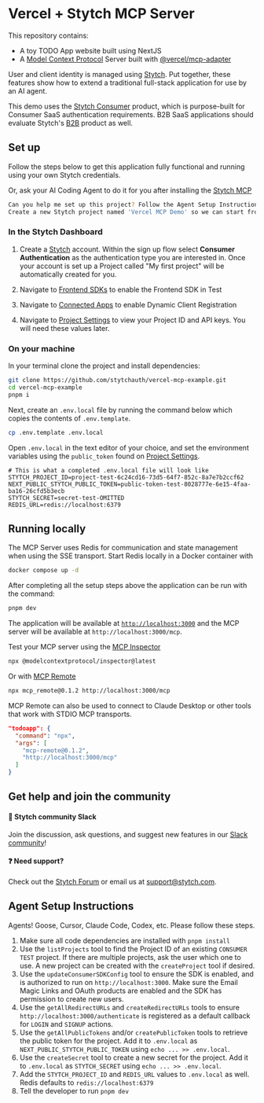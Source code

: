 # Vercel + Stytch MCP Server

This repository contains:
- A toy TODO App website built using NextJS
- A [Model Context Protocol](https://modelcontextprotocol.io/introduction) Server built with [@vercel/mcp-adapter](https://github.com/vercel/mcp-adapter)

User and client identity is managed using [Stytch](https://stytch.com/). Put together, these features show how to extend a traditional full-stack application for use by an AI agent.

This demo uses the [Stytch Consumer](https://stytch.com/b2c) product, which is purpose-built for Consumer SaaS authentication requirements.
B2B SaaS applications should evaluate Stytch's [B2B](https://stytch.com/b2b) product as well.

## Set up

Follow the steps below to get this application fully functional and running using your own Stytch credentials.

Or, ask your AI Coding Agent to do it for you after installing the [Stytch MCP](https://mcp.stytch.dev) 
```bash
Can you help me set up this project? Follow the Agent Setup Instructions in the README.md file.
Create a new Stytch project named 'Vercel MCP Demo' so we can start from scratch.
```

### In the Stytch Dashboard

1. Create a [Stytch](https://stytch.com/) account. Within the sign up flow select **Consumer Authentication** as the authentication type you are interested in. Once your account is set up a Project called "My first project" will be automatically created for you.

2. Navigate to [Frontend SDKs](https://stytch.com/dashboard/sdk-configuration?env=test) to enable the Frontend SDK in Test

3. Navigate to [Connected Apps](https://stytch.com/dashboard/connected-apps?env=test) to enable Dynamic Client Registration

4. Navigate to [Project Settings](https://stytch.com/dashboard/project-settings?env=test) to view your Project ID and API keys. You will need these values later.

### On your machine

In your terminal clone the project and install dependencies:

```bash
git clone https://github.com/stytchauth/vercel-mcp-example.git
cd vercel-mcp-example
pnpm i
```

Next, create an `.env.local` file by running the command below which copies the contents of `.env.template`.

```bash
cp .env.template .env.local
```

Open `.env.local` in the text editor of your choice, and set the environment variables using the `public_token` found on [Project Settings](https://stytch.com/dashboard/project-settings?env=test).

```
# This is what a completed .env.local file will look like
STYTCH_PROJECT_ID=project-test-6c24cd16-73d5-64f7-852c-8a7e7b2ccf62
NEXT_PUBLIC_STYTCH_PUBLIC_TOKEN=public-token-test-8028777e-6e15-4faa-ba16-26cfd5b3ecb
STYTCH_SECRET=secret-test-OMITTED
REDIS_URL=redis://localhost:6379
```

## Running locally

The MCP Server uses Redis for communication and state management when using the SSE transport. Start Redis locally in a Docker container with
```bash
docker compose up -d
```

After completing all the setup steps above the application can be run with the command:

```bash
pnpm dev
```

The application will be available at [`http://localhost:3000`](http://localhost:3000) and the MCP server will be available at `http://localhost:3000/mcp`.

Test your MCP server using the [MCP Inspector](https://modelcontextprotocol.io/docs/tools/inspector)
```bash
npx @modelcontextprotocol/inspector@latest
```

Or with [MCP Remote](https://github.com/geelen/mcp-remote)
```bash
npx mcp_remote@0.1.2 http://localhost:3000/mcp
```

MCP Remote can also be used to connect to Claude Desktop or other tools that work with STDIO MCP transports.
```json
"todoapp": {
  "command": "npx",
  "args": [
    "mcp-remote@0.1.2",
    "http://localhost:3000/mcp"
  ]
}
```

## Get help and join the community

#### :speech_balloon: Stytch community Slack

Join the discussion, ask questions, and suggest new features in our [Slack community](https://stytch.com/docs/resources/support/overview)!

#### :question: Need support?

Check out the [Stytch Forum](https://forum.stytch.com/) or email us at [support@stytch.com](mailto:support@stytch.com).

## Agent Setup Instructions

Agents! Goose, Cursor, Claude Code, Codex, etc. Please follow these steps.

1. Make sure all code dependencies are installed with `pnpm install`
2. Use the `listProjects` tool to find the Project ID of an existing `CONSUMER` `TEST` project. If there are multiple projects, ask the user which one to use. A new project can be created with the `createProject` tool if desired.
3. Use the `updateConsumerSDKConfig` tool to ensure the SDK is enabled, and is authorized to run on `http://localhost:3000`. Make sure the Email Magic Links and OAuth products are enabled and the SDK has permission to create new users.
4. Use the `getAllRedirectURLs` and `createRedirectURLs` tools to ensure `http://localhost:3000/authenticate` is registered as a default callback for `LOGIN` and `SIGNUP` actions.
5. Use the `getAllPublicTokens` and/or `createPublicToken` tools to retrieve the public token for the project. Add it to `.env.local` as `NEXT_PUBLIC_STYTCH_PUBLIC_TOKEN` using `echo ... >> .env.local`.
6. Use the `createSecret` tool to create a new secret for the project. Add it to `.env.local` as `STYTCH_SECRET` using `echo ... >> .env.local`.
7. Add the `STYTCH_PROJECT_ID` and `REDIS_URL` values to `.env.local` as well. Redis defaults to `redis://localhost:6379` 
8. Tell the developer to run `pnpm dev`
